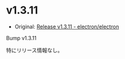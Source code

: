 # v1.3.11

* Original: [Release v1.3.11 - electron/electron](https://github.com/electron/electron/releases/tag/v1.3.11)

Bump v1.3.11

特にリリース情報なし。
